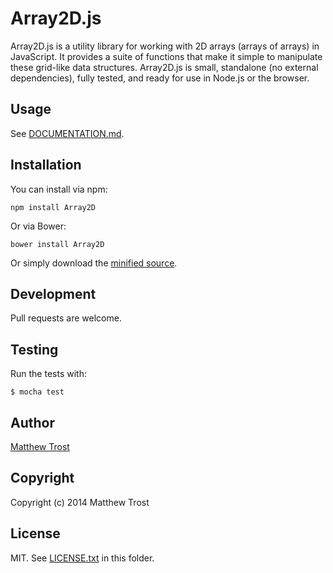 # Array2D.js

Array2D.js is a utility library for working with 2D arrays (arrays of arrays) in JavaScript. It provides a suite of functions that make it simple to manipulate these grid-like data structures. Array2D.js is small, standalone (no external dependencies), fully tested, and ready for use in Node.js or the browser.

## Usage

See [DOCUMENTATION.md](DOCUMENTATION.md).

## Installation

You can install via npm:

    npm install Array2D  

Or via Bower:

    bower install Array2D  

Or simply download the [minified source](dist/Array2D.min.js).

## Development

Pull requests are welcome.

## Testing

Run the tests with:

    $ mocha test

## Author

[Matthew Trost](http://trost.co)

## Copyright

Copyright (c) 2014 Matthew Trost

## License

MIT. See [LICENSE.txt](LICENSE.txt) in this folder.
